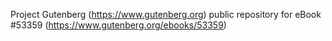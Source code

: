 Project Gutenberg (https://www.gutenberg.org) public repository for
eBook #53359 (https://www.gutenberg.org/ebooks/53359)
